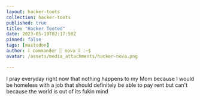 ```yaml
---
layout: hacker-toots
collection: hacker-toots
published: true
title: "Hacker Tooted"
date: 2023-05-19T02:17:50Z
pinned: false
tags: [mastodon]
author: ⸸ commander ░ nova ⸸ :~$
avatar: /assets/media_attachments/hacker-nova.png

---
```


<p>I pray everyday right now that nothing happens to my Mom because I would be homeless with a job that should definitely be able to pay rent but can&#39;t because the world is out of its fukin mind</p>


